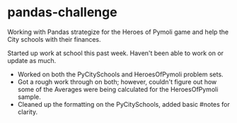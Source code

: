 # pandas-challenge
Working with Pandas strategize for the Heroes of Pymoli game and help the City schools with their finances.

Started up work at school this past week. Haven't been able to work on or update as much.
- Worked on both the PyCitySchools and HeroesOfPymoli problem sets.
- Got a rough work through on both; however, couldn't figure out how some of the Averages were being calculated for the HeroesOfPymoli sample.
- Cleaned up the formatting on the PyCitySchools, added basic #notes for clarity.
